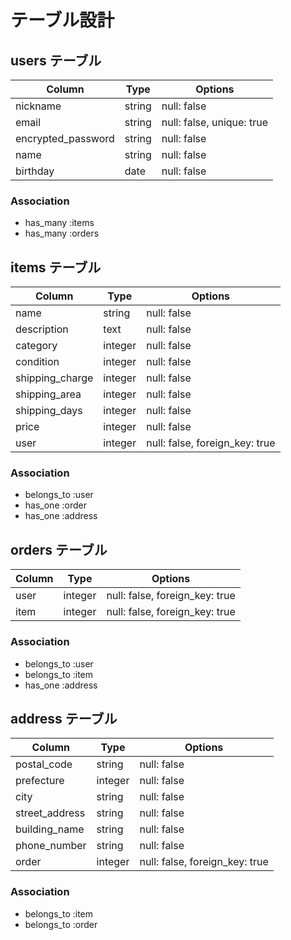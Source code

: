 # テーブル設計

## users テーブル

| Column             | Type   | Options                   |
| ------------------ | ------ | ------------------------- |
| nickname           | string | null: false               |
| email              | string | null: false, unique: true |
| encrypted_password | string | null: false               |
| name               | string | null: false               |
| birthday           | date   | null: false               |


### Association

- has_many :items
- has_many :orders


## items テーブル

| Column             | Type    | Options                        |
| ------------------ | ------- | ------------------------------ |
| name               | string  | null: false                    |
| description        | text    | null: false                    |
| category           | integer | null: false                    |
| condition          | integer | null: false                    |
| shipping_charge    | integer | null: false                    |
| shipping_area      | integer | null: false                    |
| shipping_days      | integer | null: false                    |
| price              | integer | null: false                    |
| user               | integer | null: false, foreign_key: true |


### Association

- belongs_to :user
- has_one :order
- has_one :address


## orders テーブル

| Column             | Type    | Options                        |
| ------------------ | ------  | ------------------------------ |
| user               | integer | null: false, foreign_key: true |
| item               | integer | null: false, foreign_key: true |


### Association

- belongs_to :user
- belongs_to :item
- has_one :address


## address テーブル

| Column             | Type    | Options                        |
| ------------------ | ------  | ------------------------------ |
| postal_code        | string  | null: false                    |
| prefecture         | integer | null: false                    |
| city               | string  | null: false                    |
| street_address     | string  | null: false                    |
| building_name      | string  | null: false                    |
| phone_number       | string  | null: false                    |
| order              | integer | null: false, foreign_key: true |


### Association

- belongs_to :item
- belongs_to :order